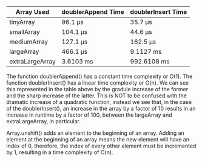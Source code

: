 | Array Used      | doublerAppend Time | doublerInsert Time |
|-----------------|--------------------|--------------------|
| tinyArray       | 96.1 μs            | 35.7 μs            |
| smallArray      | 104.1 μs           | 44.6 μs            |
| mediumArray     | 127.1 μs           | 162.5 μs           |
| largeArray      | 466.1 μs           | 9.1127 ms          |
| extraLargeArray | 3.6103 ms          | 992.6108 ms        |

The function doublerAppend() has a constant time complexity or O(1). The function doublerInsert()
has a linear time complexity or O(n). We can see this represented in the table above by the gradule increase of the former and the sharp increase of the latter. This is NOT to be confused with the dramatic increase of a quadratic function, instead we see that, in the case of the doublerInsert(), an increase in
the array by a factor of 10 results in an increase in runtime by a factor of 100, between the largeArray and extraLargeArray, in particular.

Array.unshift() adds an element to the beginning of an array. Adding an element at the beginning of an array means the new element will have an index of 0, therefore, the index of every other element must be incremented by 1, resulting in a time complexity of O(n).